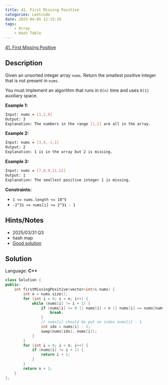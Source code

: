 ```yaml
---
title: 41. First Missing Positive
categories: Leetcode
date: 2025-04-05 12:15:19
tags:
    - Array
    - Hash Table
---
```


[41. First Missing Positive](https://leetcode.com/problems/first-missing-positive/description/?envType=company&envId=oracle&favoriteSlug=oracle-six-months)

## Description

Given an unsorted integer array `nums`. Return the smallest positive integer that is not present in `nums`.

You must implement an algorithm that runs in `O(n)` time and uses `O(1)` auxiliary space.

**Example 1:**

```bash
Input: nums = [1,2,0]
Output: 3
Explanation: The numbers in the range [1,2] are all in the array.
```

**Example 2:**

```bash
Input: nums = [3,4,-1,1]
Output: 2
Explanation: 1 is in the array but 2 is missing.
```

**Example 3:**

```bash
Input: nums = [7,8,9,11,12]
Output: 1
Explanation: The smallest positive integer 1 is missing.
```

**Constraints:**

- `1 <= nums.length <= 10^5`
- `-2^31 <= nums[i] <= 2^31 - 1`

## Hints/Notes

- 2025/03/31 Q3
- hash map
- [Good solution](https://leetcode.cn/problems/first-missing-positive/solutions/7703/tong-pai-xu-python-dai-ma-by-liweiwei1419/?envType=company&envId=oracle&favoriteSlug=oracle-six-months)

## Solution

Language: **C++**

```C++
class Solution {
public:
    int firstMissingPositive(vector<int>& nums) {
        int n = nums.size();
        for (int i = 0; i < n; i++) {
            while (nums[i] != i + 1) {
                if (nums[i] <= 0 || nums[i] > n || nums[i] == nums[nums[i] - 1]) {
                    break;
                }
                // nums[i] should be put on index nums[i] - 1
                int idx = nums[i] - 1;
                swap(nums[idx], nums[i]);
            }
        }
        for (int i = 0; i < n; i++) {
            if (nums[i] != i + 1) {
                return i + 1;
            }
        }
        return n + 1;
    }
};
```
